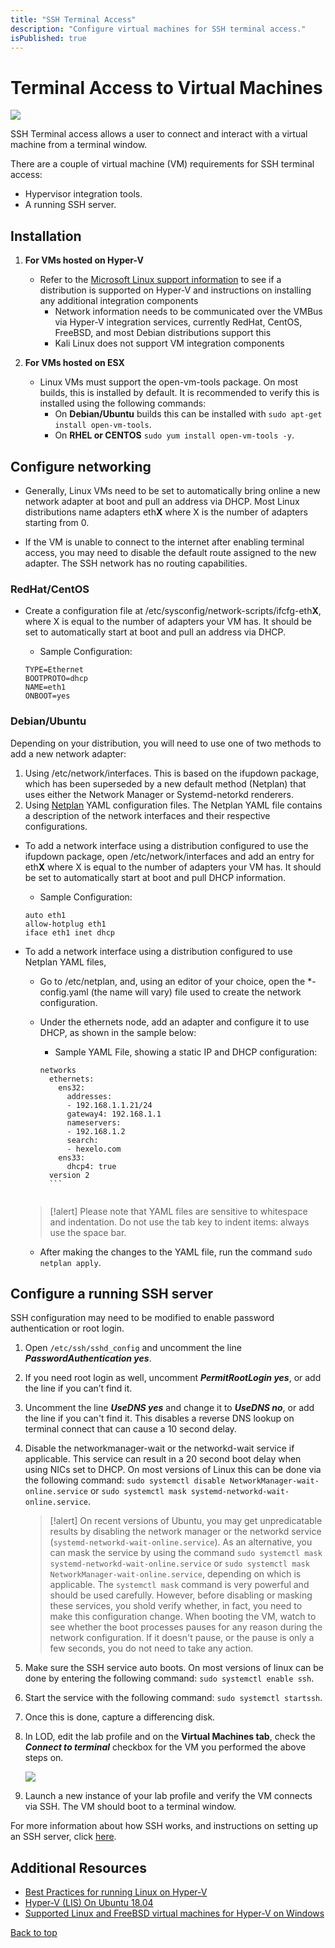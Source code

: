 ```yaml
---
title: "SSH Terminal Access"
description: "Configure virtual machines for SSH terminal access."
isPublished: true
---
```


# Terminal Access to Virtual Machines

![](images/terminal-window.png)

SSH Terminal access allows a user to connect and interact with a virtual machine from a terminal window.

There are a couple of virtual machine (VM) requirements for SSH terminal access:

- Hypervisor integration tools.
- A running SSH server.

## Installation

1. **For VMs hosted on Hyper-V**
    - Refer to the [Microsoft Linux support information](https://docs.microsoft.com/en-us/windows-server/virtualization/hyper-v/supported-linux-and-freebsd-virtual-machines-for-hyper-v-on-windows) to see if a distribution is supported on Hyper-V and instructions on installing any additional integration components
        - Network information needs to be communicated over the VMBus via Hyper-V integration services, currently RedHat, CentOS, FreeBSD, and most Debian distributions support this
        - Kali Linux does not support VM integration components


1.  **For VMs hosted on ESX**

    - Linux VMs must support the open-vm-tools package. On most builds, this is installed by default. It is recommended to verify this is installed using the following commands: 
        - On **Debian/Ubuntu** builds this can be installed with ```sudo apt-get install open-vm-tools```.
        - On **RHEL or CENTOS** ```sudo yum install open-vm-tools -y```.

## Configure networking

- Generally, Linux VMs need to be set to automatically bring online a new network adapter at boot and pull an address via DHCP. Most Linux distributions name adapters eth**X** where X is the number of adapters starting from 0.

- If the VM is unable to connect to the internet after enabling terminal access, you may need to disable the default route assigned to the new adapter. The SSH network has no routing capabilities.

### RedHat/CentOS
- Create a configuration file at /etc/sysconfig/network-scripts/ifcfg-eth**X**, where X is equal to the number of adapters your VM has. It should be set to automatically start at boot and pull an address via DHCP.
    
    - Sample Configuration:

    ```linenums
    TYPE=Ethernet
    BOOTPROTO=dhcp
    NAME=eth1
    ONBOOT=yes
    ```

### Debian/Ubuntu

Depending on your distribution, you will need to use one of two methods to add a new network adapter: 

1. Using /etc/network/interfaces. This is based on the ifupdown package, which has been superseded by a new default method (Netplan) that uses either the Network Manager or Systemd-netorkd renderers. 
2. Using [Netplan](https://netplan.io/"Netplan) YAML configuration files. The Netplan YAML file contains a description of the network interfaces and their respective configurations. 

- To add a network interface using a distribution configured to use the ifupdown package, open /etc/network/interfaces and add an entry for eth**X** where X is equal to the number of adapters your VM has. It should be set to automatically start at boot and pull DHCP information.
    - Sample Configuration:

    ```linenums
    auto eth1
    allow-hotplug eth1
    iface eth1 inet dhcp
    ```
- To add a network interface using a distribution configured to use Netplan YAML files,
    - Go to /etc/netplan, and, using an editor of your choice, open the \*-config.yaml (the name will vary) file used to create the network configuration.
    - Under the ethernets node, add an adapter and configure it to use DHCP, as shown in the sample below:
    
        - Sample YAML File, showing a static IP and DHCP configuration:
        
        ```
        networks
          ethernets:
            ens32:
              addresses:
              - 192.168.1.1.21/24
              gateway4: 192.168.1.1
              nameservers:
              - 192.168.1.2
              search:
              - hexelo.com
            ens33:
              dhcp4: true
          version 2
          ```
          
    >[!alert] Please note that YAML files are sensitive to whitespace and indentation. Do not use the tab key to indent items: always use the space bar.
    - After making the changes to the YAML file, run the command `sudo netplan apply`.
    
    

## Configure a running SSH server

SSH configuration may need to be modified to enable password authentication or root login.

1. Open ```/etc/ssh/sshd_config``` and uncomment the line **_PasswordAuthentication yes_**. 

1. If you need root login as well, uncomment **_PermitRootLogin yes_**, or add the line if you can’t find it. 

1. Uncomment the line **_UseDNS yes_** and change it to **_UseDNS no_**, or add the line if you can't find it. This disables a reverse DNS lookup on terminal connect that can cause a 10 second delay.

1. Disable the networkmanager-wait or the networkd-wait service if applicable. This service can result in a 20 second boot delay when using NICs set to DHCP. On most versions of Linux this can be done via the following command: ```sudo systemctl disable NetworkManager-wait-online.service``` or ```sudo systemctl mask systemd-networkd-wait-online.service```. 

    >[!alert] On recent versions of Ubuntu, you may get unpredicatable results by disabling the network manager or the networkd service (`systemd-networkd-wait-online.service`). As an alternative, you can mask the service by using the command ```sudo systemctl mask systemd-networkd-wait-online.service``` or ```sudo systemctl mask NetworkManager-wait-online.service```, depending on which is applicable. The `systemctl mask` command is very powerful and should be used carefully. However, before disabling or masking these services, you shold verify whether, in fact, you need to make this configuration change. When booting the VM, watch to see whether the boot processes pauses for any reason during the network configuration. If it doesn't pause, or the pause is only a few seconds, you do not need to take any action.

1. Make sure the SSH service auto boots. On most versions of linux can be done by entering the following command: ```sudo systemctl enable ssh```.

1. Start the service with the following command: ```sudo systemctl startssh```.

1. Once this is done, capture a differencing disk. 

1. In LOD, edit the lab profile and on the **Virtual Machines tab**, check the **_Connect to terminal_** checkbox for the VM you performed the above steps on. 

    ![](images/connect-to-terminal.png)

1. Launch a new instance of your lab profile and verify the VM connects via SSH. The VM should boot to a terminal window.

For more information about how SSH works, and instructions on setting up an SSH server, click [here](https://www.tecmint.com/install-openssh-server-in-linux/).

## Additional Resources

- [Best Practices for running Linux on Hyper-V](https://docs.microsoft.com/en-us/windows-server/virtualization/hyper-v/best-practices-for-running-linux-on-hyper-v)
- [Hyper-V (LIS) On Ubuntu 18.04](https://oitibs.com/hyper-v-lis-on-ubuntu-18-04/)
- [Supported Linux and FreeBSD virtual machines for Hyper-V on Windows](https://docs.microsoft.com/en-us/windows-server/virtualization/hyper-v/supported-linux-and-freebsd-virtual-machines-for-hyper-v-on-windows)

[Back to top](#terminal-access-to-virtual-machines)
